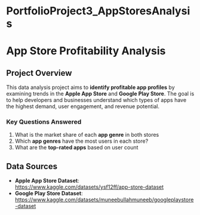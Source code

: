 # PortfolioProject3_AppStoresAnalysis
# **App Store Profitability Analysis**  

## **Project Overview**  
This data analysis project aims to **identify profitable app profiles** by examining trends in the **Apple App Store** and **Google Play Store**. The goal is to help developers and businesses understand which types of apps have the highest demand, user engagement, and revenue potential.  

### **Key Questions Answered**  
1. What is the market share of each **app genre** in both stores
2. Which **app genres** have the most users in each store?  
3. What are the **top-rated apps** based on user count

## **Data Sources**  
- **Apple App Store Dataset**: https://www.kaggle.com/datasets/ysf12ff/app-store-dataset  
- **Google Play Store Dataset**: https://www.kaggle.com/datasets/muneebullahmuneeb/googleplaystore-dataset  
